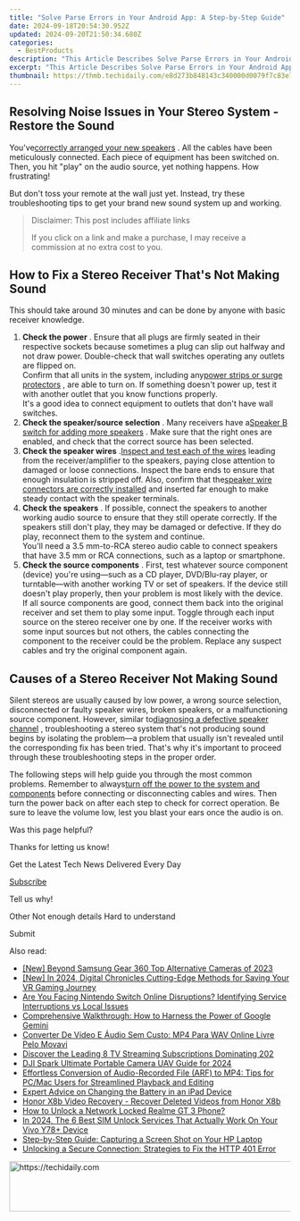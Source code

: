 ```yaml
---
title: "Solve Parse Errors in Your Android App: A Step-by-Step Guide"
date: 2024-09-18T20:54:30.952Z
updated: 2024-09-20T21:50:34.680Z
categories:
  - BestProducts
description: "This Article Describes Solve Parse Errors in Your Android App: A Step-by-Step Guide"
excerpt: "This Article Describes Solve Parse Errors in Your Android App: A Step-by-Step Guide"
thumbnail: https://thmb.techidaily.com/e8d273b848143c340000d0079f7c83e7faa1151d78bf679fca424eb3bb1ead67.jpg
---
```


## Resolving Noise Issues in Your Stereo System - Restore the Sound
 You've[correctly arranged your new speakers](https://www.lifewire.com/placing-speakers-correctly-3134857) . All the cables have been meticulously connected. Each piece of equipment has been switched on. Then, you hit "play" on the audio source, yet nothing happens. How frustrating!

 But don't toss your remote at the wall just yet. Instead, try these troubleshooting tips to get your brand new sound system up and working.

>  Disclaimer: This post includes affiliate links
>
>  If you click on a link and make a purchase, I may receive a commission at no extra cost to you.
>

## How to Fix a Stereo Receiver That's Not Making Sound

 This should take around 30 minutes and can be done by anyone with basic receiver knowledge.

1. **Check the power** . Ensure that all plugs are firmly seated in their respective sockets because sometimes a plug can slip out halfway and not draw power. Double-check that wall switches operating any outlets are flipped on.  
 Confirm that all units in the system, including any[power strips or surge protectors](https://www.lifewire.com/surge-protectors-4145796) , are able to turn on. If something doesn't power up, test it with another outlet that you know functions properly.  
 It's a good idea to connect equipment to outlets that don't have wall switches.
2. **Check the speaker/source selection** . Many receivers have a[Speaker B switch for adding more speakers](https://www.lifewire.com/benefits-of-adding-speakers-using-b-switch-3134657) . Make sure that the right ones are enabled, and check that the correct source has been selected.
3. **Check the speaker wires** .[Inspect and test each of the wires](https://www.lifewire.com/quickly-test-speaker-connections-3135135) leading from the receiver/amplifier to the speakers, paying close attention to damaged or loose connections. Inspect the bare ends to ensure that enough insulation is stripped off. Also, confirm that the[speaker wire connectors are correctly installed](https://www.lifewire.com/choose-different-speakerwire-connectors-4135435) and inserted far enough to make steady contact with the speaker terminals.
4. **Check the speakers** . If possible, connect the speakers to another working audio source to ensure that they still operate correctly. If the speakers still don't play, they may be damaged or defective. If they do play, reconnect them to the system and continue.  
 You'll need a 3.5 mm-to-RCA stereo audio cable to connect speakers that have 3.5 mm or RCA connections, such as a laptop or smartphone.
5. **Check the source components** . First, test whatever source component (device) you're using—such as a CD player, DVD/Blu-ray player, or turntable—with another working TV or set of speakers. If the device still doesn't play properly, then your problem is most likely with the device.  
 If all source components are good, connect them back into the original receiver and set them to play some input. Toggle through each input source on the stereo receiver one by one. If the receiver works with some input sources but not others, the cables connecting the component to the receiver could be the problem. Replace any suspect cables and try the original component again.

## Causes of a Stereo Receiver Not Making Sound

 Silent stereos are usually caused by low power, a wrong source selection, disconnected or faulty speaker wires, broken speakers, or a malfunctioning source component. However, similar to[diagnosing a defective speaker channel](https://www.lifewire.com/troubleshoot-speaker-channel-3135138) , troubleshooting a stereo system that's not producing sound begins by isolating the problem—a problem that usually isn't revealed until the corresponding fix has been tried. That's why it's important to proceed through these troubleshooting steps in the proper order.

 The following steps will help guide you through the most common problems. Remember to always[turn off the power to the system and components](https://www.lifewire.com/reboot-your-stereo-3135144) before connecting or disconnecting cables and wires. Then turn the power back on after each step to check for correct operation. Be sure to leave the volume low, lest you blast your ears once the audio is on.

Was this page helpful?

Thanks for letting us know!

 Get the Latest Tech News Delivered Every Day

[Subscribe](https://www.lifewire.com/#)

Tell us why!

 Other  Not enough details  Hard to understand

 Submit

<ins class="adsbygoogle"
     style="display:block"
     data-ad-format="autorelaxed"
     data-ad-client="ca-pub-7571918770474297"
     data-ad-slot="1223367746"></ins>

<ins class="adsbygoogle"
     style="display:block"
     data-ad-client="ca-pub-7571918770474297"
     data-ad-slot="8358498916"
     data-ad-format="auto"
     data-full-width-responsive="true"></ins>

<span class="atpl-alsoreadstyle">Also read:</span>
<div><ul>
<li><a href="https://fox-http.techidaily.com/new-beyond-samsung-gear-360-top-alternative-cameras-of-2023/"><u>[New] Beyond Samsung Gear 360 Top Alternative Cameras of 2023</u></a></li>
<li><a href="https://screen-activity-recording.techidaily.com/new-in-2024-digital-chronicles-cutting-edge-methods-for-saving-your-vr-gaming-journey/"><u>[New] In 2024, Digital Chronicles Cutting-Edge Methods for Saving Your VR Gaming Journey</u></a></li>
<li><a href="https://techno-recovery.techidaily.com/are-you-facing-nintendo-switch-online-disruptions-identifying-service-interruptions-vs-local-issues/"><u>Are You Facing Nintendo Switch Online Disruptions? Identifying Service Interruptions vs Local Issues</u></a></li>
<li><a href="https://techno-recovery.techidaily.com/comprehensive-walkthrough-how-to-harness-the-power-of-google-gemini/"><u>Comprehensive Walkthrough: How to Harness the Power of Google Gemini</u></a></li>
<li><a href="https://some-guidance.techidaily.com/converter-de-video-e-audio-sem-custo-mp4-para-wav-online-livre-pelo-movavi/"><u>Converter De Vídeo E Áudio Sem Custo: MP4 Para WAV Online Livre Pelo Movavi</u></a></li>
<li><a href="https://techno-recovery.techidaily.com/discover-the-leading-8-tv-streaming-subscriptions-dominating-202/"><u>Discover the Leading 8 TV Streaming Subscriptions Dominating 202</u></a></li>
<li><a href="https://fox-friendly.techidaily.com/dji-spark-ultimate-portable-camera-uav-guide-for-2024/"><u>DJI Spark Ultimate Portable Camera UAV Guide for 2024</u></a></li>
<li><a href="https://eaxpv-info.techidaily.com/effortless-conversion-of-audio-recorded-file-arf-to-mp4-tips-for-pcmac-users-for-streamlined-playback-and-editing/"><u>Effortless Conversion of Audio-Recorded File (ARF) to MP4: Tips for PC/Mac Users for Streamlined Playback and Editing</u></a></li>
<li><a href="https://techno-recovery.techidaily.com/expert-advice-on-changing-the-battery-in-an-ipad-device/"><u>Expert Advice on Changing the Battery in an iPad Device</u></a></li>
<li><a href="https://phone-solutions.techidaily.com/honor-x8b-video-recovery-recover-deleted-videos-from-honor-x8b-by-fonelab-android-recover-video/"><u>Honor X8b Video Recovery - Recover Deleted Videos from Honor X8b</u></a></li>
<li><a href="https://easy-unlock-android.techidaily.com/how-to-unlock-a-network-locked-realme-gt-3-phone-by-drfone-android/"><u>How to Unlock a Network Locked Realme GT 3 Phone?</u></a></li>
<li><a href="https://sim-unlock.techidaily.com/in-2024-the-6-best-sim-unlock-services-that-actually-work-on-your-vivo-y78plus-device-by-drfone-android/"><u>In 2024, The 6 Best SIM Unlock Services That Actually Work On Your Vivo Y78+ Device</u></a></li>
<li><a href="https://tech-recovery.techidaily.com/step-by-step-guide-capturing-a-screen-shot-on-your-hp-laptop/"><u>Step-by-Step Guide: Capturing a Screen Shot on Your HP Laptop</u></a></li>
<li><a href="https://techno-recovery.techidaily.com/unlocking-a-secure-connection-strategies-to-fix-the-http-401-error/"><u>Unlocking a Secure Connection: Strategies to Fix the HTTP 401 Error</u></a></li>
</ul></div>

<!-- affiliate ads begin -->
<a href="https://appsumo.8odi.net/c/5597632/2118312/7443" target="_top" id="2118312">
  <img src="//a.impactradius-go.com/display-ad/7443-2118312" border="0" alt="https://techidaily.com" width="728" height="90"/>
</a>
<img height="0" width="0" src="https://appsumo.8odi.net/i/5597632/2118312/7443" style="position:absolute;visibility:hidden;" border="0" />
<!-- affiliate ads end -->

